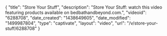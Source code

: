 {
    "title": "Store Your Stuff",
    "description": "Store Your Stuff: watch this video featuring products available on bedbathandbeyond.com.",
    "videoid": "6288708",
    "date_created": "1438649605",
    "date_modified": "1499987804",
    "type": "captivate",
    "layout": "video",
    "url": "\/v\/store-your-stuff\/6288708"
}